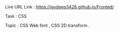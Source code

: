 Live URL Link : https://jaydeep3428.github.io/Fronted/

Task : CSS

Topic : CSS Web font , CSS 2D transform .
